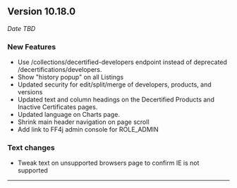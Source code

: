 
## Version 10.18.0
_Date TBD_

### New Features
* Use /collections/decertified-developers endpoint instead of deprecated /decertifications/developers.
* Show "history popup" on all Listings
* Updated security for edit/split/merge of developers, products, and versions
* Updated text and column headings on the Decertified Products and Inactive Certificates pages.
* Updated language on Charts page.
* Shrink main header navigation on page scroll
* Add link to FF4j admin console for ROLE_ADMIN

### Text changes
* Tweak text on unsupported browsers page to confirm IE is not supported

---
